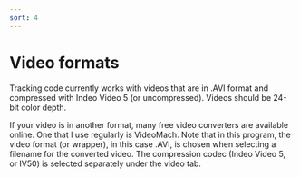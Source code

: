 ```yaml
---
sort: 4
---
```


# Video formats
Tracking code currently works with videos that are in .AVI format and compressed with Indeo Video 5 (or uncompressed).  Videos should be 24-bit color depth.

If your video is in another format, many free video converters are available online.  One that I use regularly is VideoMach.  Note that in this program, the video format (or wrapper), in this case .AVI, is chosen when selecting a filename for the converted video.  The compression codec (Indeo Video 5, or IV50) is selected separately under the video tab. 
